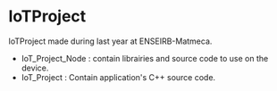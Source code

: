 # IoTProject
IoTProject made during last year at ENSEIRB-Matmeca.

* IoT_Project_Node : contain librairies and source code to use on the device.
* IoT_Project : Contain application's C++ source code.
